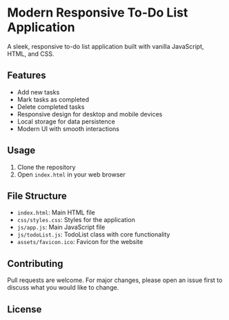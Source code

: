 # Modern Responsive To-Do List Application

A sleek, responsive to-do list application built with vanilla JavaScript, HTML, and CSS.

## Features

- Add new tasks
- Mark tasks as completed
- Delete completed tasks
- Responsive design for desktop and mobile devices
- Local storage for data persistence
- Modern UI with smooth interactions

## Usage

1. Clone the repository
2. Open `index.html` in your web browser

## File Structure

- `index.html`: Main HTML file
- `css/styles.css`: Styles for the application
- `js/app.js`: Main JavaScript file
- `js/todoList.js`: TodoList class with core functionality
- `assets/favicon.ico`: Favicon for the website

## Contributing

Pull requests are welcome. For major changes, please open an issue first to discuss what you would like to change.

## License

##
